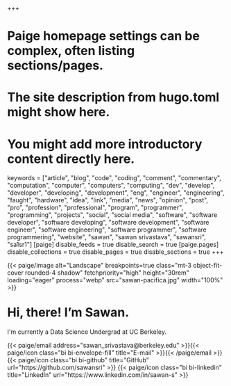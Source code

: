 +++
# Paige homepage settings can be complex, often listing sections/pages.
# The site description from hugo.toml might show here.
# You might add more introductory content directly here.
keywords = ["article", "blog", "code", "coding", "comment", "commentary", "computation", "computer", "computers", "computing", "dev", "develop", "developer", "developing", "development", "eng", "engineer", "engineering", "faught", "hardware", "idea", "link", "media", "news", "opinion", "post", "pro", "profession", "professional", "program", "programmer", "programming", "projects", "social", "social media", "software", "software developer", "software developing", "software development", "software engineer", "software engineering", "software programmer", "software programmering", "website", "sawan", "sawan srivastava", "sawansri", "sa1sr1"]
[paige]
disable_feeds = true
disable_search = true
[paige.pages]
disable_collections = true
disable_pages = true
disable_sections = true
+++

{{< paige/image alt="Landscape" breakpoints=true class="mt-3 object-fit-cover rounded-4 shadow" fetchpriority="high" height="30rem" loading="eager" process="webp" src="sawan-pacifica.jpg" width="100%" >}}

<h1 class="fw-bold text-center" style="margin-top:2rem"><span style="display: inline-block">Hi, there!</span> <span style="display: inline-block">I’m Sawan.</span></h1>

<div class="container-fluid">
    <div class="justify-content-center row">
        <div class="col col-auto col-lg-7 px-0">
            <p class="lead mb-0 text-center">I'm currently a Data Science Undergrad at UC Berkeley.</p>
        </div>
    </div>
</div>

<div class="column-gap-3 d-flex display-6 justify-content-center mb-3">
    {{< paige/email address="sawan_srivastava@berkeley.edu" >}}{{< paige/icon class="bi bi-envelope-fill" title="E-mail" >}}{{< /paige/email >}}
    {{< paige/icon class="bi bi-github" title="GitHub" url="https://github.com/sawansri" >}}
    {{< paige/icon class="bi bi-linkedin" title="LinkedIn" url="https://www.linkedin.com/in/sawan-s" >}}
</div>

